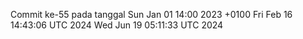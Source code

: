 Commit ke-55 pada tanggal Sun Jan 01 14:00 2023 +0100
Fri Feb 16 14:43:06 UTC 2024
Wed Jun 19 05:11:33 UTC 2024

